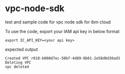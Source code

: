 # vpc-node-sdk
test and sample code for vpc node sdk for ibm cloud

To use the code, export your IAM api key in below format
```
export IC_API_KEY=<your api key>
```

expected output

```
Created VPC r010-b000d7ec-50bf-4d89-8b01-2e58d8d30ad3
Deleting VPC
vpc deleted

```